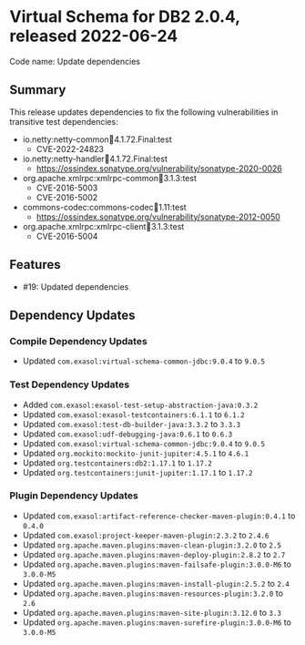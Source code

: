 # Virtual Schema for DB2 2.0.4, released 2022-06-24

Code name: Update dependencies

## Summary

This release updates dependencies to fix the following vulnerabilities in transitive test dependencies:

* io.netty:netty-common:jar:4.1.72.Final:test
  * CVE-2022-24823
* io.netty:netty-handler:jar:4.1.72.Final:test
  * https://ossindex.sonatype.org/vulnerability/sonatype-2020-0026
* org.apache.xmlrpc:xmlrpc-common:jar:3.1.3:test
  * CVE-2016-5003
  * CVE-2016-5002
* commons-codec:commons-codec:jar:1.11:test
  * https://ossindex.sonatype.org/vulnerability/sonatype-2012-0050
* org.apache.xmlrpc:xmlrpc-client:jar:3.1.3:test
  * CVE-2016-5004

## Features

* #19: Updated dependencies

## Dependency Updates

### Compile Dependency Updates

* Updated `com.exasol:virtual-schema-common-jdbc:9.0.4` to `9.0.5`

### Test Dependency Updates

* Added `com.exasol:exasol-test-setup-abstraction-java:0.3.2`
* Updated `com.exasol:exasol-testcontainers:6.1.1` to `6.1.2`
* Updated `com.exasol:test-db-builder-java:3.3.2` to `3.3.3`
* Updated `com.exasol:udf-debugging-java:0.6.1` to `0.6.3`
* Updated `com.exasol:virtual-schema-common-jdbc:9.0.4` to `9.0.5`
* Updated `org.mockito:mockito-junit-jupiter:4.5.1` to `4.6.1`
* Updated `org.testcontainers:db2:1.17.1` to `1.17.2`
* Updated `org.testcontainers:junit-jupiter:1.17.1` to `1.17.2`

### Plugin Dependency Updates

* Updated `com.exasol:artifact-reference-checker-maven-plugin:0.4.1` to `0.4.0`
* Updated `com.exasol:project-keeper-maven-plugin:2.3.2` to `2.4.6`
* Updated `org.apache.maven.plugins:maven-clean-plugin:3.2.0` to `2.5`
* Updated `org.apache.maven.plugins:maven-deploy-plugin:2.8.2` to `2.7`
* Updated `org.apache.maven.plugins:maven-failsafe-plugin:3.0.0-M6` to `3.0.0-M5`
* Updated `org.apache.maven.plugins:maven-install-plugin:2.5.2` to `2.4`
* Updated `org.apache.maven.plugins:maven-resources-plugin:3.2.0` to `2.6`
* Updated `org.apache.maven.plugins:maven-site-plugin:3.12.0` to `3.3`
* Updated `org.apache.maven.plugins:maven-surefire-plugin:3.0.0-M6` to `3.0.0-M5`
